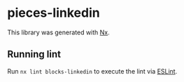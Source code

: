# pieces-linkedin

This library was generated with [Nx](https://nx.dev).

## Running lint

Run `nx lint blocks-linkedin` to execute the lint via [ESLint](https://eslint.org/).
